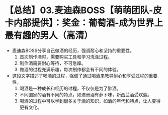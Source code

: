 # 【总结】03.麦迪森BOSS【萌萌团队-皮卡内部提供】：奖金：葡萄酒-成为世界上最有趣的男人（高清）

-   麦迪森BOSS分享自己做酒的经历，强调耐心和坚持的重要性。
    1.  首次制作酒时，需要购买工具和学习洗涤过程。
    2.  制作酒需要耐心等待，不可急躁。
    3.  做酒的过程充满乐趣，每次制作都会有不同的体验。
-   这段文字描述了喝酒的过程，强调了通过喝酒来教导耐心和享受过程的重要性。
    1.  喝酒是一种成长和经历的过程，不仅仅是为了醉酒。
    2.  不同国家的酒有不同的特点，如澳洲酒有萝卜味，新西兰酒受欢迎。
    3.  喝酒的过程中可以学到很多关于酒的知识，如酒的年代和特点，让人变得更有文化。
